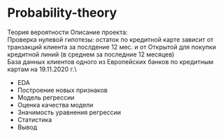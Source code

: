 # Probability-theory
Теория вероятности
Описание проекта:\
Проверка нулевой гипотезы: остаток по кредитной карте зависит от транзакций клиента за послдение 12 мес. и от Открытой для покупки кредитной линий (в среднем за последние 12 месяцев)\
База данных клиентов одного из Европейских банков по кредитным картам на 19.11.2020 г.\
* EDA
* Построение новых признаков
* Модель регрессии
* Оценка качества модели
* Значимость уравнения регрессии
* Статистика
* Вывод
